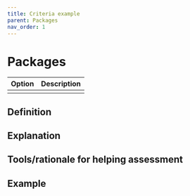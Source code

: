 ```yaml
---
title: Criteria example
parent: Packages
nav_order: 1
---
```


# Packages

|  **Option**        | **Description**            |
|:------------------:|----------------------------|
|  |  |


## Definition


## Explanation


## Tools/rationale for helping assessment


## Example

